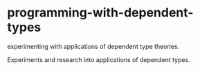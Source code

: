 # programming-with-dependent-types
experimenting with applications of dependent type theories.

Experiments and research into applications of dependent types.
